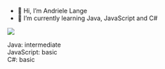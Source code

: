- 👋 Hi, I’m Andriele Lange
- 🌱 I’m currently learning Java, JavaScript and C#

[<img src="https://img.shields.io/badge/LinkedIn-0077B5?style=for-the-badge&logo=linkedin&logoColor=white"/>](https://www.linkedin.com/in/andriele-barc%C3%A9-lange-83923715a)

<!---

--->

Java: intermediate <br />
JavaScript: basic  <br />
C#: basic          <br />
